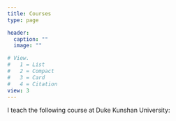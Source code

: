 ```yaml
---
title: Courses
type: page

header:
  caption: ""
  image: ""

# View.
#   1 = List
#   2 = Compact
#   3 = Card
#   4 = Citation
view: 3
---
```


I teach the following course at Duke Kunshan University:
